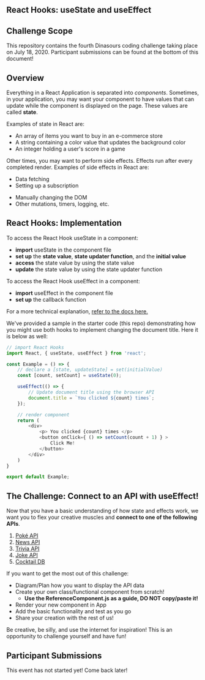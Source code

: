 ## React Hooks: useState and useEffect

## Challenge Scope

This repository contains the fourth Dinasours coding challenge taking place on July 18, 2020.  Participant submissions can be found at the bottom of this document!

## Overview

Everything in a React Application is separated into _components_. Sometimes, in your application, you may want your component to have values that can update while the component is displayed on the page. These values are called **state**.

Examples of state in React are:

- An array of items you want to buy in an e-commerce store
- A string containing a color value that updates the background color
- An integer holding a user's score in a game

Other times, you may want to perform side effects. Effects run after every completed render.  Examples of side effects in React are:

- Data fetching
- Setting up a subscription 
<!-- (similar to queries, but instead of immediately returning a single answer, a result set of fields are sent upon event trigger on the server) -->
- Manually changing the DOM
- Other mutations, timers, logging, etc.

## React Hooks: Implementation

To access the React Hook useState in a component:

- **import** useState in the component file
- **set up** the **state value**, **state updater function**, and the **initial value**
- **access** the state value by using the state value
- **update** the state value by using the state updater function

To access the React Hook useEffect in a component:

- **import** useEffect in the component file
- **set up** the callback function

For a more technical explanation, [refer to the docs here.](https://reactjs.org/docs/hooks-reference.html#usestate) 


We've provided a sample in the starter code (this repo) demonstrating how you might use both hooks to implement changing the document title. Here it is below as well:

```javascript
// import React Hooks
import React, { useState, useEffect } from 'react';

const Example = () => {
    // declare a [state, updateState] = set(initialValue) 
    const [count, setCount] = useState(0);

    useEffect(() => {
        // Update document title using the browser API 
        document.title = `You clicked ${count} times`;
    });

    // render component
    return (
        <div>
            <p> You clicked {count} times </p>
            <button onClick={ () => setCount(count + 1) } >
                Click Me! 
            </button>
        </div>
    )
}

export default Example;
```


## The Challenge: Connect to an API with useEffect!

Now that you have a basic understanding of how state and effects work, we want you to flex your creative muscles and **connect to one of the following APIs**.

1.  [Poké API](https://pokeapi.co)
2.  [News API](https://newsapi.org/)
3.  [Trivia API](https://opentdb.com/api_config.php)
4.  [Joke API](https://rapidapi.com/Sv443/api/jokeapi)
5.  [Cocktail DB](https://www.thecocktaildb.com/api.php)


If you want to get the most out of this challenge:

- Diagram/Plan how you want to display the API data 
- Create your own class/functional component from scratch!
  - **Use the ReferenceComponent.js as a guide, DO NOT copy/paste it!**
- Render your new component in App
- Add the basic functionality and test as you go
- Share your creation with the rest of us!

Be creative, be silly, and use the internet for inspiration! This is an opportunity to challenge yourself and have fun!

## Participant Submissions

This event has not started yet! Come back later!
